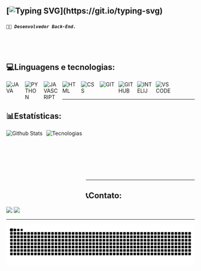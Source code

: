 [![Typing SVG](https://readme-typing-svg.demolab.com?font=Fira+Code&weight=700&size=22&pause=900&color=FF79C6&vCenter=true&width=435&lines=%F0%9F%91%8B+Ol%C3%A1!+Eu+sou+Gabriel+Oliveira.)](https://git.io/typing-svg)
---
##### **`👨‍💻 Desenvolvedor Back-End. `**


<br>
<br>

## **💻Linguagens e tecnologias:**
<img
    align="left"
    alt="JAVA"
    title="Java"
    width="40px"
    style="padding-right: 10px;" 
    src="https://cdn.jsdelivr.net/gh/devicons/devicon@latest/icons/java/java-original.svg"   
/>
<img
    align="left"
    alt="PYTHON"
    title="Python"
    width="40px"
    style="padding-right: 10px;" 
    src="https://cdn.jsdelivr.net/gh/devicons/devicon@latest/icons/python/python-original.svg"
/>
<img
    align="left"
    alt="JAVASCRIPT"
    title="Javascript"
    width="40px"
    style="padding-right: 10px;" 
    src="https://cdn.jsdelivr.net/gh/devicons/devicon@latest/icons/javascript/javascript-original.svg"  
/>
<img
    align="left"
    alt="HTML"
    title="Html"
    width="40px"
    style="padding-right: 10px;" 
    src="https://cdn.jsdelivr.net/gh/devicons/devicon@latest/icons/html5/html5-original.svg"
/>
<img
    align="left"
    alt="CSS"
    title="Css"
    width="40px"
    style="padding-right: 10px;" 
    src="https://cdn.jsdelivr.net/gh/devicons/devicon@latest/icons/css3/css3-original.svg"
/>
<img
    align="left"
    alt="GIT"
    title="Git"
    width="40px"
    style="padding-right: 10px;" 
    src="https://cdn.jsdelivr.net/gh/devicons/devicon@latest/icons/git/git-original.svg"          
/>
<img
    align="left"
    alt="GITHUB"
    title="GitHub"
    width="40px"
    style="padding-right: 10px;" 
    src="https://cdn.jsdelivr.net/gh/devicons/devicon@latest/icons/github/github-original.svg"
/>
<img
    align="left"
    alt="INTELIJ"
    title="Intelij"
    width="40px"
    style="padding-right: 10px;" 
    src="https://cdn.jsdelivr.net/gh/devicons/devicon@latest/icons/intellij/intellij-original.svg"   
/>
<img
    align="left"
    alt="VSCODE"
    title="Visual Studio Code"
    width="40px"
    style="padding-right: 10px;" 
    src="https://cdn.jsdelivr.net/gh/devicons/devicon@latest/icons/vscode/vscode-original.svg" 
/>
<br>
</br>

---

## **📊Estatísticas:**
<img
    align="left"
    alt="Github Stats"
    height="190px"
    style="padding-right: 10px;"
    src="https://github-readme-stats.vercel.app/api?username=gabs-jg&show_icons=true&theme=dracula&include_all_commits=true&locale=pt-br"
/>
<img
    align="left"
    alt="Tecnologias"
    height="190x"
    style="padding-right: 10px;"
    src="https://github-readme-stats.vercel.app/api/top-langs/?username=gabs-jg&theme=dracula&layout=compact&custom_title=Linguagens"
/>
<br>
<br>
</br>
<br>
</br>
<br>
</br>

---
## **📞Contato:**
<div>
    <a href = "mailto:gabriel19joao@gmail.com"><img src="https://img.shields.io/badge/-Gmail-%23333?style=for-the-badge&logo=gmail" target="_blank"></a>
    <a href="https://www.linkedin.com/in/jgabrieloliveiram-dev" target="_blank"><img src="https://img.shields.io/badge/-LinkedIn-%230077B5?style=for-the-badge&logo=linkedin&logoColor=white" target="_blank"></a> 
</div>

---

<picture align="center">
  <source media="(prefers-color-scheme: dark)" srcset="https://raw.githubusercontent.com/gabs-jg/gabs-jg/output/github-contribution-grid-snake-dark.svg">
  <source media="(prefers-color-scheme: light)" srcset="https://raw.githubusercontent.com/gabs-jg/gabs-jg/output/github-contribution-grid-snake-dark.svg">
  <img align="center" alt="github contribution grid snake animation" src="https://raw.githubusercontent.com/gabs-jg/gabs-jg/output/github-contribution-grid-snake.svg">
</picture>
